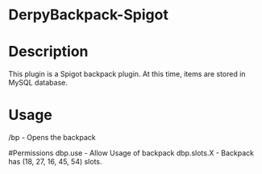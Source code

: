 # DerpyBackpack-Spigot

# Description

This plugin is a Spigot backpack plugin. At this time, items are stored in MySQL database.

# Usage

/bp - Opens the backpack

#Permissions
dbp.use - Allow Usage of backpack
dbp.slots.X - Backpack has (18, 27, 16, 45, 54) slots.
